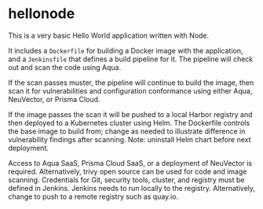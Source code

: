 # hellonode
This is a very basic Hello World application written with Node.

It includes a `Dockerfile` for building a Docker image with the application, and a `Jenkinsfile` that defines a build pipeline for it.
The pipeline will check out and scan the code using Aqua. 

If the scan passes muster, the pipeline will continue to build the image, then scan it for vulnerabilities and configuration conformance using either Aqua, NeuVector, or Prisma Cloud.

If the image passes the scan it will be pushed to a local Harbor registry and then deployed to a Kubernetes cluster using Helm.
The Dockerfile controls the base image to build from; change as needed to illustrate difference in vulnerability findings after scanning.
Note: uninstall Helm chart before next deployment.

Access to Aqua SaaS, Prisma Cloud SaaS, or a deployment of NeuVector is required. Alternatively, trivy open source can be used for code and image scanning.
Credentials for Git, security tools, cluster, and registry must be defined in Jenkins.
Jenkins needs to run locally to the registry. Alternatively, change to push to a remote registry such as quay.io.
